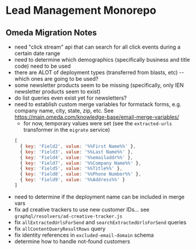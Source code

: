 # Lead Management Monorepo

## Omeda Migration Notes
- need "click stream" api that can search for all click events during a certain date range
- need to determine which demographics (specifically business and title code) need to be used
- there are ALOT of deployment types (transferred from blasts, etc) -- which ones are going to be used?
- some newsletter products seem to be missing (specifically, only IEN newsletter products seem to exist)
- do list queries even exist yet for newsletters?
- need to establish custom merge variables for formstack forms, e.g. company name, city, state, zip, etc. See https://main.omeda.com/knowledge-base/email-merge-variables/
  - for now, temporary values were set (see the `extracted-urls` transformer in the `migrate` service)
  ```js
  [
    { key: 'Field2', value: '%%First Name%%' },
    { key: 'Field3', value: '%%Last Name%%' },
    { key: 'Field4', value: '%%emailaddr%%' },
    { key: 'Field7', value: '%%Company Name%%' },
    { key: 'Field5', value: '%%Title%%' },
    { key: 'Field8', value: '%%Phone Number%%' },
    { key: 'Field9', value: '%%Address%%' }
  ]
  ```
- need to determine if the deployment name can be included in merge vars
- fix ad creative trackers to use new customer IDs... see `graphql/resolvers/ad-creative-tracker.js`
- fix `allExtractedUrlsForSend` and `searchExtractedUrlsForSend` queries
- fix `allContentQueryResultRows` query
- fix identity references in `excluded-email-domain` schema
- determine how to handle not-found customers
